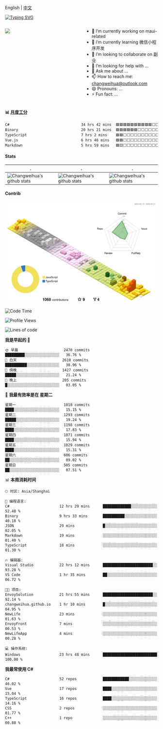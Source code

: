 English | [中文](README_CN.md)

[![Typing SVG](https://readme-typing-svg.herokuapp.com?color=%2336BCF7&center=true&vCenter=true&width=600&lines=Hi+there+👋,+I+am+Chang+Weihua;+Welcome+to+My+Profile!;Over+9+years+of+programming+experience;Always+learning+new+things+)](https://git.io/typing-svg)

<div style="display: grid;gap: 20px;grid-template-columns: repeat(auto-fit, minmax(240px, 1fr));">

[<img src="https://github-readme-stats.vercel.app/api?username=changweihua&show_icons=true&locale=cn" />](https://metrics.lecoq.io/changweihua#gh-light-mode-only)

<div>

- 🔭 I’m currently working on maui-related
- 🌱 I’m currently learning 微信小程序开发
- 👯 I’m looking to collaborate on 副业
- 🤔 I’m looking for help with ...
- 💬 Ask me about ...
- 📫 How to reach me: changweihua@outlook.com
- 😄 Pronouns: ...
- ⚡ Fun fact: ...

</div>

</div>

#### :bar_chart: [月度工分](https://github.com/changweihua/wakapi)

<!--START_SECTION:wakao-->

```txt
C#                                 34 hrs 42 mins  🟩🟩🟩🟩🟩🟩🟩🟩🟩🟩⬜⬜⬜⬜⬜⬜⬜⬜⬜⬜⬜⬜⬜⬜⬜   39.43 %
Binary                             20 hrs 21 mins  🟩🟩🟩🟩🟩🟩⬜⬜⬜⬜⬜⬜⬜⬜⬜⬜⬜⬜⬜⬜⬜⬜⬜⬜⬜   23.12 %
TypeScript                         7 hrs 2 mins    🟩🟩⬜⬜⬜⬜⬜⬜⬜⬜⬜⬜⬜⬜⬜⬜⬜⬜⬜⬜⬜⬜⬜⬜⬜   08.00 %
Vue.js                             6 hrs 46 mins   🟩🟩⬜⬜⬜⬜⬜⬜⬜⬜⬜⬜⬜⬜⬜⬜⬜⬜⬜⬜⬜⬜⬜⬜⬜   07.69 %
Markdown                           5 hrs 59 mins   🟩🟨⬜⬜⬜⬜⬜⬜⬜⬜⬜⬜⬜⬜⬜⬜⬜⬜⬜⬜⬜⬜⬜⬜⬜   06.80 %
```

<!--END_SECTION:wakao-->

#### Stats ####


| .                                                                                                                                            | .                                                                                                                                      | .                                                                                                                                                     |
| -------------------------------------------------------------------------------------------------------------------------------------------- | -------------------------------------------------------------------------------------------------------------------------------------- | ----------------------------------------------------------------------------------------------------------------------------------------------------- |
| ![Changweihua's github stats](https://github-readme-stats.vercel.app/api?username=changweihua&show_icons=true&theme=radical&hide_title=true) | ![Changweihua's github stats](https://github-readme-stats.vercel.app/api/top-langs/?username=changweihua&theme=radical&layout=compact) | ![Changweihua's github stats](https://github-readme-stats.vercel.app/api?username=changweihua&show_icons=true&theme=radical&include_all_commits=true) |


#### Contrib ####

<!--   profile-green-animate -->
![](./profile-3d-contrib/profile-south-season-animate.svg)

<!--START_SECTION:waka-->
![Code Time](http://img.shields.io/badge/Code%20Time-1%2C421%20hrs%2034%20mins-blue)

![Profile Views](http://img.shields.io/badge/%E4%B8%AA%E4%BA%BA%E8%B5%84%E6%96%99%E8%A7%82%E7%9C%8B%E6%AC%A1%E6%95%B0-1-blue)

![Lines of code](https://img.shields.io/badge/%E4%BB%8E%E3%80%8CHello%20World%E3%80%8D%E8%B5%B7%E6%88%91%E5%B7%B2%E7%BB%8F%E5%86%99%E4%BA%86-24.0%20million%20%E8%A1%8C%E4%BB%A3%E7%A0%81-blue)

**我是早起的 🐤** 

```text
🌞 早晨                     2470 commits        █████████░░░░░░░░░░░░░░░░   36.76 % 
🌆 白天                     2618 commits        ██████████░░░░░░░░░░░░░░░   38.96 % 
🌃 傍晚                     1427 commits        █████░░░░░░░░░░░░░░░░░░░░   21.24 % 
🌙 晚上                     205 commits         █░░░░░░░░░░░░░░░░░░░░░░░░   03.05 % 
```
📅 **我最有效率是在 星期二** 

```text
星期一                      1018 commits        ████░░░░░░░░░░░░░░░░░░░░░   15.15 % 
星期二                      1293 commits        █████░░░░░░░░░░░░░░░░░░░░   19.24 % 
星期三                      1198 commits        ████░░░░░░░░░░░░░░░░░░░░░   17.83 % 
星期四                      1071 commits        ████░░░░░░░░░░░░░░░░░░░░░   15.94 % 
星期五                      1029 commits        ████░░░░░░░░░░░░░░░░░░░░░   15.31 % 
星期六                      606 commits         ██░░░░░░░░░░░░░░░░░░░░░░░   09.02 % 
星期日                      505 commits         ██░░░░░░░░░░░░░░░░░░░░░░░   07.51 % 
```


📊 **本周消耗时间** 

```text
🕑︎ 时区: Asia/Shanghai

💬 编程语言: 
C#                       12 hrs 29 mins      █████████████░░░░░░░░░░░░   52.48 % 
Binary                   9 hrs 33 mins       ██████████░░░░░░░░░░░░░░░   40.18 % 
JSON                     29 mins             █░░░░░░░░░░░░░░░░░░░░░░░░   02.05 % 
Markdown                 19 mins             ░░░░░░░░░░░░░░░░░░░░░░░░░   01.40 % 
TypeScript               18 mins             ░░░░░░░░░░░░░░░░░░░░░░░░░   01.30 % 

🔥 编辑器: 
Visual Studio            22 hrs 12 mins      ███████████████████████░░   93.28 % 
VS Code                  1 hr 35 mins        ██░░░░░░░░░░░░░░░░░░░░░░░   06.72 % 

🐱‍💻 项目: 
EnvoySolution            21 hrs 55 mins      ███████████████████████░░   92.14 % 
changweihua.github.io    1 hr 10 mins        █░░░░░░░░░░░░░░░░░░░░░░░░   04.95 % 
NewLife                  23 mins             ░░░░░░░░░░░░░░░░░░░░░░░░░   01.63 % 
EnvoyFront               7 mins              ░░░░░░░░░░░░░░░░░░░░░░░░░   00.53 % 
NewLifeApp               4 mins              ░░░░░░░░░░░░░░░░░░░░░░░░░   00.28 % 

💻 操作系统: 
Windows                  23 hrs 48 mins      █████████████████████████   100.00 % 
```

**我最常使用 C#** 

```text
C#                       52 repos            ████████████░░░░░░░░░░░░░   46.02 % 
Vue                      17 repos            ████░░░░░░░░░░░░░░░░░░░░░   15.04 % 
TypeScript               16 repos            ████░░░░░░░░░░░░░░░░░░░░░   14.16 % 
CSS                      2 repos             ░░░░░░░░░░░░░░░░░░░░░░░░░   01.77 % 
C++                      1 repo              ░░░░░░░░░░░░░░░░░░░░░░░░░   00.88 % 
```




<!--END_SECTION:waka-->


<!-- ![](assets/Bottom_down.svg) -->
